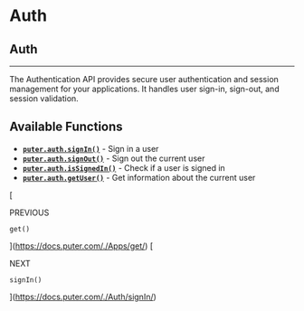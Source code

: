 # Auth
Auth
----

* * *

The Authentication API provides secure user authentication and session management for your applications. It handles user sign-in, sign-out, and session validation.

[](#available-functions)Available Functions
-------------------------------------------

*   **[`puter.auth.signIn()`](https://docs.puter.com/Auth/signIn/)** - Sign in a user
*   **[`puter.auth.signOut()`](https://docs.puter.com/Auth/signOut/)** - Sign out the current user
*   **[`puter.auth.isSignedIn()`](https://docs.puter.com/Auth/isSignedIn/)** - Check if a user is signed in
*   **[`puter.auth.getUser()`](https://docs.puter.com/Auth/getUser/)** - Get information about the current user

[

PREVIOUS

`get()`



](https://docs.puter.com/./Apps/get/)
[

NEXT

`signIn()`

](https://docs.puter.com/./Auth/signIn/)